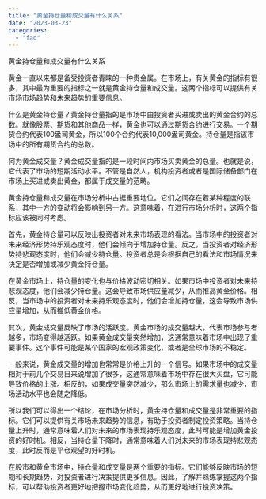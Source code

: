 ```yaml
---
title: "黄金持仓量和成交量有什么关系"
date: "2023-03-23"
categories: 
  - "faq"
---
```


黄金持仓量和成交量有什么关系

黄金一直以来都是备受投资者青睐的一种贵金属。在市场上，有关黄金的指标有很多，其中最为重要的指标之一就是黄金持仓量和成交量。这两个指标可以提供有关市场市场趋势和未来趋势的重要信息。

什么是黄金持仓量？黄金持仓量指的是市场中由投资者买进或卖出的黄金合约的总数。就像股票、期货和其他商品一样，黄金也可以通过期货合约进行交易。一个期货合约代表100盎司黄金，所以100个合约代表10,000盎司黄金。持仓量是指该市场中的所有期货合约的总数。

何为黄金成交量？黄金成交量指的是一段时间内市场买卖黄金的总量。也就是说，它代表了市场的短期活动水平。不管是自然人，机构投资者或者是国际储备部门在市场上买进或卖出黄金，都属于成交量的范畴。

黄金持仓量和成交量在市场分析中占据重要地位。它们之间存在着某种程度的联系，其中一方的变动将会影响到另一方。这意味着，在进行市场分析时，这两个指标应该被同时考虑。

首先，黄金持仓量可以反映出投资者对未来市场表现的看法。当市场中的投资者对未来经济形势持乐观态度时，他们会倾向于增加持仓量。反之，当投资者对经济形势持悲观态度时，他们会减少持仓量。投资者总是会根据自己的看法和市场情况来决定是否增加或减少黄金持仓量。

在黄金市场上，持仓量的变化也与价格波动密切相关。如果市场中投资者对未来持悲观态度，他们会减少持仓量。这会导致市场供应量减少，从而推高黄金价格。相反，当市场中的投资者对未来持乐观态度时，他们会增加持仓量，这会导致市场供应量增加，从而推低黄金价格。

其次，黄金成交量反映了市场的活跃度。黄金市场的成交量越大，代表市场参与者越多，市场变得越活跃。如果黄金成交量突然增加，这通常意味着市场中出现了重要事件。这个事件可能是某个国家的宏观政策变化，或者是全球市场的不稳定。

一般来说，黄金成交量的增加也常常是价格上升的一个信号。如果市场中的成交量相对于前几个交易日来说增加了很多，这通常意味着市场中存在很大买盘，它可能导致价格的上涨。相反的，如果成交量突然减少，那么市场上的需求量也减少，市场活动水平也会随之降低。

所以我们可以得出一个结论，在市场分析时，黄金持仓量和成交量是非常重要的指标。它们可以提供有关市场未来趋势的信息，有助于投资者制定投资策略。当持仓量上升时，通常意味着人们对未来的市场表现持乐观态度，此时可能是增加黄金投资的好时机。相反，当持仓量下降时，通常意味着人们对未来的市场表现持悲观态度，此时反而是平仓观望的好时机。

在股市和黄金市场中，持仓量和成交量是两个重要的指标。它们能够反映市场的短期和长期趋势，对投资者进行决策提供更多信息。因此，了解并熟练掌握这两个指标，可以帮助投资者更好地把握市场变化趋势，从而更好地进行投资决策。
